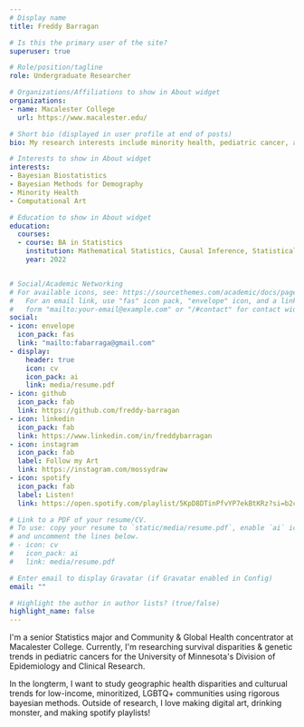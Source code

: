 ```yaml
---
# Display name
title: Freddy Barragan

# Is this the primary user of the site?
superuser: true

# Role/position/tagline
role: Undergraduate Researcher

# Organizations/Affiliations to show in About widget
organizations:
- name: Macalester College
  url: https://www.macalester.edu/

# Short bio (displayed in user profile at end of posts)
bio: My research interests include minority health, pediatric cancer, and bayesian biostatistics

# Interests to show in About widget
interests:
- Bayesian Biostatistics
- Bayesian Methods for Demography
- Minority Health
- Computational Art

# Education to show in About widget
education:
  courses:
  - course: BA in Statistics
    institution: Mathematical Statistics, Causal Inference, Statistical Machine Learning, Probability, Environmental Public Health, International Public Health
    year: 2022


# Social/Academic Networking
# For available icons, see: https://sourcethemes.com/academic/docs/page-builder/#icons
#   For an email link, use "fas" icon pack, "envelope" icon, and a link in the
#   form "mailto:your-email@example.com" or "/#contact" for contact widget.
social:
- icon: envelope
  icon_pack: fas
  link: "mailto:fabarraga@gmail.com"
- display:
    header: true
    icon: cv
    icon_pack: ai
    link: media/resume.pdf
- icon: github
  icon_pack: fab
  link: https://github.com/freddy-barragan
- icon: linkedin
  icon_pack: fab
  link: https://www.linkedin.com/in/freddybarragan
- icon: instagram
  icon_pack: fab
  label: Follow my Art
  link: https://instagram.com/mossydraw
- icon: spotify
  icon_pack: fab
  label: Listen!
  link: https://open.spotify.com/playlist/5KpD8DTinPfvYP7ekBtKRz?si=b2c269f0979543e0

# Link to a PDF of your resume/CV.
# To use: copy your resume to `static/media/resume.pdf`, enable `ai` icons in `params.toml`, 
# and uncomment the lines below.
# - icon: cv
#   icon_pack: ai
#   link: media/resume.pdf

# Enter email to display Gravatar (if Gravatar enabled in Config)
email: ""

# Highlight the author in author lists? (true/false)
highlight_name: false
---
```


I'm a senior Statistics major and Community & Global Health concentrator at Macalester College. Currently, I'm researching survival disparities & genetic trends in pediatric cancers for the University of Minnesota's Division of Epidemiology and Clinical Research.

In the longterm, I want to study geographic health disparities and culturual trends for low-income, minoritized, LGBTQ+ communities using rigorous bayesian methods. Outside of research, I love making digital art, drinking monster, and making spotify playlists!
